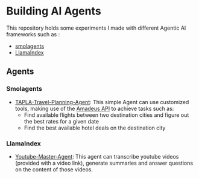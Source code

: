 # Building AI Agents
This repository holds some experiments I made with different Agentic AI frameworks such as :
- [smolagents](https://github.com/huggingface/smolagents)
- [LlamaIndex](https://www.llamaindex.ai/)

## Agents

### Smolagents
- [TAPLA-Travel-Planning-Agent](./TAPA-Travel-Planning-Agent/README.md): This simple Agent can use customized tools, making use of the [Amadeus API](https://developers.amadeus.com/) to achieve tasks such as:
    - Find available flights between two destination cities and figure out the best rates for a given date
    - Find the best available hotel deals on the destination city

### LlamaIndex
- [Youtube-Master-Agent](./Youtube-Master-Agent/README.md): This agent can transcribe youtube videos (provided with a video link), generate summaries and answer questions on the content of those videos.